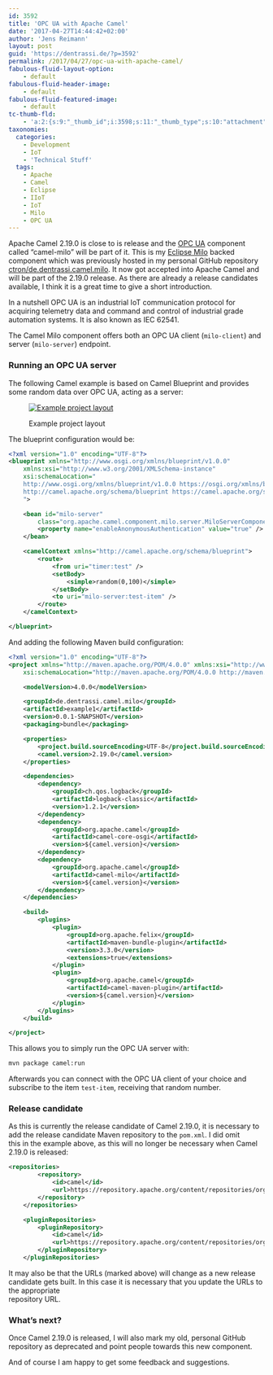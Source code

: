```yaml
---
id: 3592
title: 'OPC UA with Apache Camel'
date: '2017-04-27T14:44:42+02:00'
author: 'Jens Reimann'
layout: post
guid: 'https://dentrassi.de/?p=3592'
permalink: /2017/04/27/opc-ua-with-apache-camel/
fabulous-fluid-layout-option:
    - default
fabulous-fluid-header-image:
    - default
fabulous-fluid-featured-image:
    - default
tc-thumb-fld:
    - 'a:2:{s:9:"_thumb_id";i:3598;s:11:"_thumb_type";s:10:"attachment";}'
taxonomies:
  categories:
    - Development
    - IoT
    - 'Technical Stuff'
  tags:
    - Apache
    - Camel
    - Eclipse
    - IIoT
    - IoT
    - Milo
    - OPC UA
---
```


Apache Camel 2.19.0 is close to is release and the [OPC UA](https://en.wikipedia.org/wiki/OPC_Unified_Architecture) component called “camel-milo” will be part of it. This is my [Eclipse Milo](https://eclipse.org/milo) backed component which was previously hosted in my personal GitHub repository [ctron/de.dentrassi.camel.milo](https://github.com/ctron/de.dentrassi.camel.milo). It now got accepted into Apache Camel and will be part of the 2.19.0 release. As there are already a release candidates available, I think it is a great time to give a short introduction.

<!-- more -->

In a nutshell OPC UA is an industrial IoT communication protocol for acquiring telemetry data and command and control of industrial grade automation systems. It is also known as IEC 62541.

The Camel Milo component offers both an OPC UA client (`milo-client`) and server (`milo-server`) endpoint.

### Running an OPC UA server

The following Camel example is based on Camel Blueprint and provides some random data over OPC UA, acting as a server:

<figure>

[![Example project layout](https://dentrassi.de/wp-content/uploads/camel_milo_ex_prj_1.png)](https://dentrassi.de/wp-content/uploads/camel_milo_ex_prj_1.png)

<figcaption class="wp-caption-text" id="caption-attachment-3598">Example project layout</figcaption></figure>

The blueprint configuration would be:

```xml
<?xml version="1.0" encoding="UTF-8"?>
<blueprint xmlns="http://www.osgi.org/xmlns/blueprint/v1.0.0"
	xmlns:xsi="http://www.w3.org/2001/XMLSchema-instance"
	xsi:schemaLocation="
	http://www.osgi.org/xmlns/blueprint/v1.0.0 https://osgi.org/xmlns/blueprint/v1.0.0/blueprint.xsd
	http://camel.apache.org/schema/blueprint https://camel.apache.org/schema/blueprint/camel-blueprint.xsd
	">

	<bean id="milo-server"
		class="org.apache.camel.component.milo.server.MiloServerComponent">
		<property name="enableAnonymousAuthentication" value="true" />
	</bean>

	<camelContext xmlns="http://camel.apache.org/schema/blueprint">
		<route>
			<from uri="timer:test" />
			<setBody>
				<simple>random(0,100)</simple>
			</setBody>
			<to uri="milo-server:test-item" />
		</route>
	</camelContext>

</blueprint>
```

And adding the following Maven build configuration:

```xml
<?xml version="1.0" encoding="UTF-8"?>
<project xmlns="http://maven.apache.org/POM/4.0.0" xmlns:xsi="http://www.w3.org/2001/XMLSchema-instance"
	xsi:schemaLocation="http://maven.apache.org/POM/4.0.0 http://maven.apache.org/xsd/maven-4.0.0.xsd">

	<modelVersion>4.0.0</modelVersion>

	<groupId>de.dentrassi.camel.milo</groupId>
	<artifactId>example1</artifactId>
	<version>0.0.1-SNAPSHOT</version>
	<packaging>bundle</packaging>

	<properties>
		<project.build.sourceEncoding>UTF-8</project.build.sourceEncoding>
		<camel.version>2.19.0</camel.version>
	</properties>

	<dependencies>
		<dependency>
			<groupId>ch.qos.logback</groupId>
			<artifactId>logback-classic</artifactId>
			<version>1.2.1</version>
		</dependency>
		<dependency>
			<groupId>org.apache.camel</groupId>
			<artifactId>camel-core-osgi</artifactId>
			<version>${camel.version}</version>
		</dependency>
		<dependency>
			<groupId>org.apache.camel</groupId>
			<artifactId>camel-milo</artifactId>
			<version>${camel.version}</version>
		</dependency>
	</dependencies>

	<build>
		<plugins>
			<plugin>
				<groupId>org.apache.felix</groupId>
				<artifactId>maven-bundle-plugin</artifactId>
				<version>3.3.0</version>
				<extensions>true</extensions>
			</plugin>
			<plugin>
				<groupId>org.apache.camel</groupId>
				<artifactId>camel-maven-plugin</artifactId>
				<version>${camel.version}</version>
			</plugin>
		</plugins>
	</build>

</project>
```

This allows you to simply run the OPC UA server with:

```bash
mvn package camel:run
```

Afterwards you can connect with the OPC UA client of your choice and subscribe to the item `test-item`, receiving that random number.

### Release candidate

As this is currently the release candidate of Camel 2.19.0, it is necessary to add the release candidate Maven repository to the `pom.xml`. I did omit  
this in the example above, as this will no longer be necessary when Camel 2.19.0 is released:

```xml
<repositories>
		<repository>
			<id>camel</id>
			<url>https://repository.apache.org/content/repositories/orgapachecamel-1073/</url>
		</repository>
	</repositories>

	<pluginRepositories>
		<pluginRepository>
			<id>camel</id>
			<url>https://repository.apache.org/content/repositories/orgapachecamel-1073/</url>
		</pluginRepository>
	</pluginRepositories>
```

It may also be that the URLs (marked above) will change as a new release candidate gets built. In this case it is necessary that you update the URLs to the appropriate  
repository URL.

### What’s next?

Once Camel 2.19.0 is released, I will also mark my old, personal GitHub repository as deprecated and point people towards this new component.

And of course I am happy to get some feedback and suggestions.
